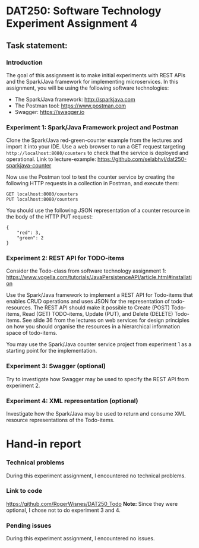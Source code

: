 # DAT250: Software Technology Experiment Assignment 4
## Task statement:
### Introduction
The goal of this assignment is to make initial experiments with REST APIs and the Spark/Java framework for implementing microservices. In this assignment, you will be using the following software technologies:
- The Spark/Java framework: http://sparkjava.com
- The Postman tool: https://www.postman.com
- Swagger: https://swagger.io

### Experiment 1: Spark/Java Framework project and Postman
Clone the Spark/Java red-green-counter example from the lectures and import it into your IDE. Use a web browser to run a GET request targeting `http://localhost:8080/counters` to check that the service is deployed and operational.
Link to lecture-example: https://github.com/selabhvl/dat250-sparkjava-counter

Now use the Postman tool to test the counter service by creating the following HTTP requests in a collection in Postman, and execute them:
```
GET localhost:8080/counters
PUT localhost:8080/counters
```

You should use the following JSON representation of a counter resource in the body of the HTTP PUT request:
```
{
    "red": 3,
    "green": 2
}
```

### Experiment 2: REST API for TODO-items
Consider the Todo-class from software technology assignment 1: https://www.vogella.com/tutorials/JavaPersistenceAPI/article.html#installation

Use the Spark/Java framework to implement a REST API for Todo-items that enables CRUD operations and uses JSON for the representation of todo-resources.
The REST API should make it possible to Create (POST) Todo-items, Read (GET) TODO-items, Update (PUT), and Delete (DELETE) Todo-items. See slide 36 from the lectures on web services for design principles on how you should organise the resources in a hierarchical information space of todo-items.

You may use the Spark/Java counter service project from experiment 1 as a starting point for the implementation.

### Experiment 3: Swagger (optional)
Try to investigate how Swagger may be used to specify the REST API from experiment 2.

### Experiment 4: XML representation (optional)
Investigate how the Spark/Java may be used to return and consume XML resource representations of the Todo-items.

# Hand-in report
### Technical problems
During this experiment assignment, I encountered no technical problems.

### Link to code
https://github.com/RogerWisnes/DAT250_Todo
**Note:** Since they were optional, I chose not to do experiment 3 and 4.

### Pending issues
During this experiment assignment, I encountered no issues.
